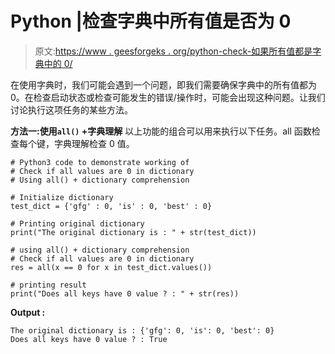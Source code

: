 # Python |检查字典中所有值是否为 0

> 原文:[https://www . geesforgeks . org/python-check-如果所有值都是字典中的 0/](https://www.geeksforgeeks.org/python-check-if-all-values-are-0-in-dictionary/)

在使用字典时，我们可能会遇到一个问题，即我们需要确保字典中的所有值都为 0。在检查启动状态或检查可能发生的错误/操作时，可能会出现这种问题。让我们讨论执行这项任务的某些方法。

**方法一:使用`all()` +字典理解**
以上功能的组合可以用来执行以下任务。all 函数检查每个键，字典理解检查 0 值。

```
# Python3 code to demonstrate working of
# Check if all values are 0 in dictionary
# Using all() + dictionary comprehension

# Initialize dictionary
test_dict = {'gfg' : 0, 'is' : 0, 'best' : 0}

# Printing original dictionary 
print("The original dictionary is : " + str(test_dict))

# using all() + dictionary comprehension
# Check if all values are 0 in dictionary
res = all(x == 0 for x in test_dict.values())

# printing result 
print("Does all keys have 0 value ? : " + str(res))
```

**Output :**

```
The original dictionary is : {'gfg': 0, 'is': 0, 'best': 0}
Does all keys have 0 value ? : True

```
